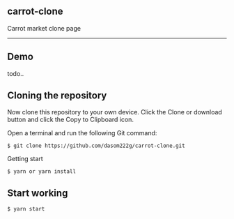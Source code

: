 ## carrot-clone

Carrot market clone page

---

## Demo

todo..

## Cloning the repository

Now clone this repository to your own device. Click the Clone or download button and click the Copy to Clipboard icon.

Open a terminal and run the following Git command:

    $ git clone https://github.com/dasom222g/carrot-clone.git

Getting start

    $ yarn or yarn install

## Start working

    $ yarn start
